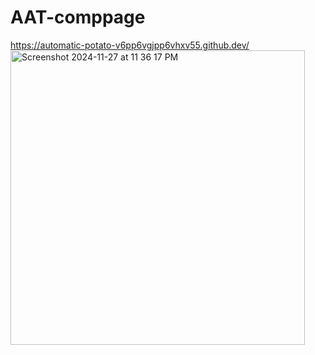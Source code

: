 # AAT-comppage

https://automatic-potato-v6pp6vgjpp6vhxv55.github.dev/
<img width="471" alt="Screenshot 2024-11-27 at 11 36 17 PM" src="https://github.com/user-attachments/assets/8877ad59-9255-4236-8f1e-11d99514f7c6">
